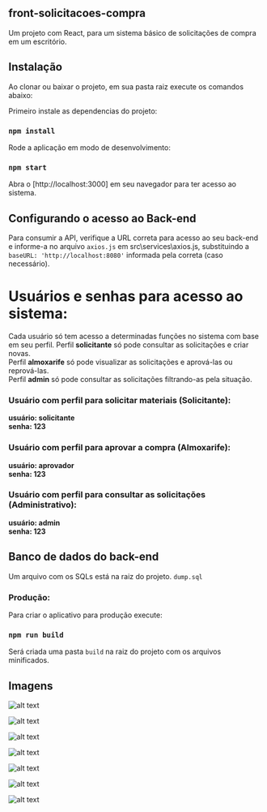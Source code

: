 ## front-solicitacoes-compra

Um projeto com React, para um sistema básico de solicitações de compra em um escritório.

## Instalação

Ao clonar ou baixar o projeto, em sua pasta raiz execute os comandos abaixo:

Primeiro instale as dependencias do projeto:
### `npm install`

Rode a aplicação em modo de desenvolvimento: 
### `npm start`

Abra o [http://localhost:3000] em seu navegador para ter acesso ao sistema.

## Configurando o acesso ao Back-end

Para consumir a API, verifique a URL correta para acesso ao seu back-end e informe-a no arquivo `axios.js` em src\services\axios.js, substituindo a `baseURL: 'http://localhost:8080'` informada pela correta (caso necessário).

# Usuários e senhas para acesso ao sistema:

Cada usuário só tem acesso a determinadas funções no sistema com base em seu perfil.
Perfil **solicitante** só pode consultar as solicitações e criar novas. <br/>
Perfil **almoxarife** só pode visualizar as solicitações e aprová-las ou reprová-las.<br/>
Perfil **admin** só pode consultar as solicitações filtrando-as pela situação.

### Usuário com perfil para solicitar materiais (Solicitante):
**usuário: solicitante** <br/>
**senha: 123**
### Usuário com perfil para aprovar a compra (Almoxarife):
**usuário: aprovador** <br/>
**senha: 123**
### Usuário com perfil para consultar as solicitações (Administrativo):
**usuário: admin** <br/>
**senha: 123**

## Banco de dados do back-end

Um arquivo com os SQLs está na raiz do projeto.
`dump.sql`

### Produção:

Para criar o aplicativo para produção execute:
### `npm run build`

Será criada uma pasta `build` na raiz do projeto com os arquivos minificados.

## Imagens

![alt text](https://user-images.githubusercontent.com/42716178/82509849-6fa9b980-9adf-11ea-83c9-1f9f2fedcc17.png)

![alt text](https://user-images.githubusercontent.com/42716178/82509851-70425000-9adf-11ea-9c5f-028c0777ee23.png)

![alt text](https://user-images.githubusercontent.com/42716178/82509852-70dae680-9adf-11ea-8264-ee10493b68a0.png)

![alt text](https://user-images.githubusercontent.com/42716178/82509853-70dae680-9adf-11ea-8719-effdbdfaf4b8.png)

![alt text](https://user-images.githubusercontent.com/42716178/82509854-71737d00-9adf-11ea-9d0b-5731b22590cf.png)

![alt text](https://user-images.githubusercontent.com/42716178/82509856-71737d00-9adf-11ea-9a4b-cbae236a4214.png)

![alt text](https://user-images.githubusercontent.com/42716178/82510030-ed6dc500-9adf-11ea-8094-a198dbfd5a21.png)